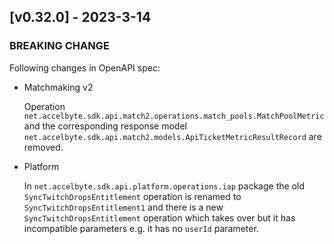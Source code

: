 <a name="v0.32.0"></a>
## [v0.32.0] - 2023-3-14

### BREAKING CHANGE

Following changes in OpenAPI spec:

- Matchmaking v2

  Operation `net.accelbyte.sdk.api.match2.operations.match_pools.MatchPoolMetric` and the corresponding response model `net.accelbyte.sdk.api.match2.models.ApiTicketMetricResultRecord` are removed.

- Platform

  In `net.accelbyte.sdk.api.platform.operations.iap` package the old `SyncTwitchDropsEntitlement` operation is renamed to `SyncTwitchDropsEntitlement1` and there is a new `SyncTwitchDropsEntitlement` operation which takes over but it has incompatible parameters e.g. it has no `userId` parameter.
  